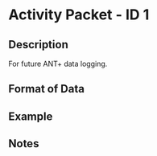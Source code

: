 # Activity Packet - ID 1 #

## Description ##
For future ANT+ data logging.

## Format of Data ##

## Example ##

## Notes ##